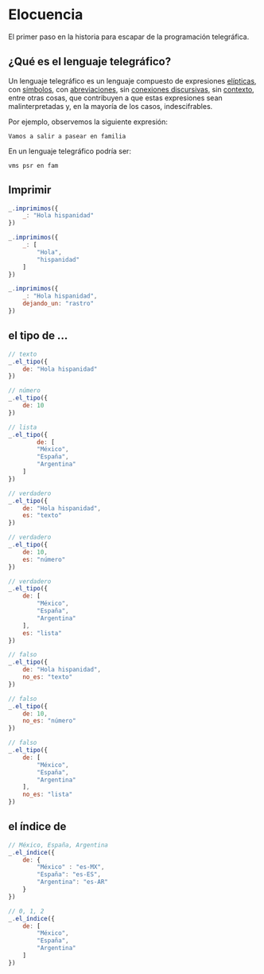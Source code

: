 # Elocuencia

El primer paso en la historia para escapar de la programación telegráfica.

## ¿Qué es el lenguaje telegráfico?

Un lenguaje telegráfico es un lenguaje compuesto de expresiones [elípticas](https://es.wikipedia.org/wiki/Elipsis_(ling%C3%BC%C3%ADstica)), con [símbolos](https://es.wikipedia.org/wiki/Anexo:S%C3%ADmbolos_matem%C3%A1ticos), con [abreviaciones](https://es.wikipedia.org/wiki/Abreviatura), sin [conexiones discursivas](https://es.wikipedia.org/wiki/Conector_(ling%C3%BC%C3%ADstica)), sin [contexto](https://es.wikipedia.org/wiki/Contexto_ling%C3%BC%C3%ADstico), entre otras cosas, que contribuyen a que estas expresiones sean malinterpretadas y, en la mayoría de los casos, indescifrables.

Por ejemplo, observemos la siguiente expresión:

```
Vamos a salir a pasear en familia
```

En un lenguaje telegráfico podría ser:

```
vms psr en fam
```

## Imprimir

```js
_.imprimimos({
    _: "Hola hispanidad"
})
```

```js
_.imprimimos({
    _: [
        "Hola",
        "hispanidad"
    ]
})
```

```js
_.imprimimos({
    _: "Hola hispanidad",
    dejando_un: "rastro"
})
```

## el tipo de ...

```js
// texto
_.el_tipo({
    de: "Hola hispanidad"
})
```

```js
// número
_.el_tipo({
    de: 10
})
```

```js
// lista
_.el_tipo({
        de: [
        "México",
        "España",
        "Argentina"
    ]
})
```

```js
// verdadero
_.el_tipo({
    de: "Hola hispanidad",
    es: "texto"
})
```

```js
// verdadero
_.el_tipo({
    de: 10,
    es: "número"
})
```

```js
// verdadero
_.el_tipo({
    de: [
        "México",
        "España",
        "Argentina"
    ],
    es: "lista"
})
```

```js
// falso
_.el_tipo({
    de: "Hola hispanidad",
    no_es: "texto"
})
```

```js
// falso
_.el_tipo({
    de: 10,
    no_es: "número"
})
```

```js
// falso
_.el_tipo({
    de: [
        "México",
        "España",
        "Argentina"
    ],
    no_es: "lista"
})
```

## el índice de

```js
// México, España, Argentina
_.el_índice({
    de: {
        "México" : "es-MX",
        "España": "es-ES",
        "Argentina": "es-AR"
    }
})
```

```js
// 0, 1, 2
_.el_índice({
    de: [
        "México",
        "España",
        "Argentina"
    ]
})
```
